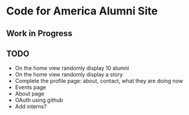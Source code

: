 # Code for America Alumni Site

## Work in Progress

## TODO

* On the home view randomly display 10 alumni
* On the home view randomly display a story
* Complete the profile page: about, contact, what they are doing now
* Events page
* About page
* OAuth using github
* Add interns?


